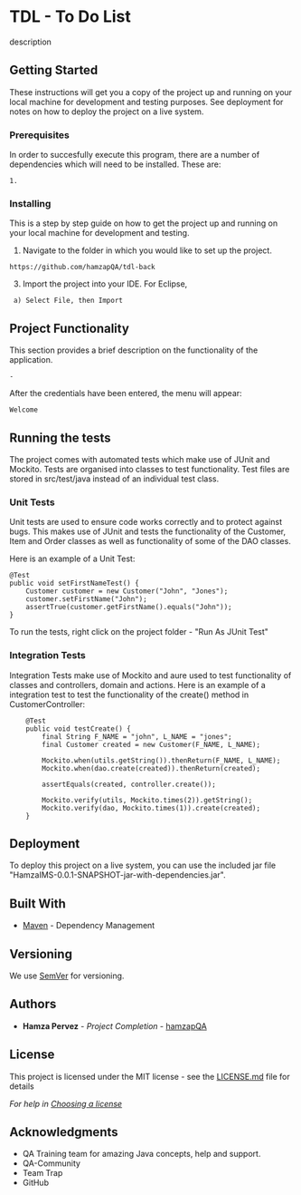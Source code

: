 # TDL - To Do List

description

## Getting Started

These instructions will get you a copy of the project up and running on your local machine for development and testing purposes. See deployment for notes on how to deploy the project on a live system.

### Prerequisites

In order to succesfully execute this program, there are a number of dependencies which will need to be installed. These are:

```
1. 
```

### Installing

This is a step by step guide on how to get the project up and running on your local machine for development and testing. 

1. Navigate to the folder in which you would like to set up the project.

```
https://github.com/hamzapQA/tdl-back
```

3. Import the project into your IDE. For Eclipse, 
```
 a) Select File, then Import
 ```
 ## Project Functionality
 
This section provides a brief description on the functionality of the application.

```
-
```
After the credentials have been entered, the menu will appear:

```
Welcome 
```
## Running the tests

The project comes with automated tests which make use of JUnit and Mockito. Tests are organised into classes to test functionality. Test files are stored in src/test/java instead of an individual test class.

### Unit Tests 

Unit tests are used to ensure code works correctly and to protect against bugs. This makes use of JUnit and tests the functionality of the  Customer, Item and Order classes as well as functionality of some of the DAO classes. 

Here is an example of a Unit Test:

	@Test
	public void setFirstNameTest() {
		Customer customer = new Customer("John", "Jones");
		customer.setFirstName("John");
		assertTrue(customer.getFirstName().equals("John"));
	}

To run the tests, right click on the project folder - "Run As JUnit Test"


### Integration Tests 
Integration Tests make use of Mockito and aure used to test functionality of classes and controllers, domain and actions. Here is an example of a integration test to test the functionality of the create() method in CustomerController:
```	
	@Test
	public void testCreate() {
		final String F_NAME = "john", L_NAME = "jones";
		final Customer created = new Customer(F_NAME, L_NAME);

		Mockito.when(utils.getString()).thenReturn(F_NAME, L_NAME);
		Mockito.when(dao.create(created)).thenReturn(created);

		assertEquals(created, controller.create());

		Mockito.verify(utils, Mockito.times(2)).getString();
		Mockito.verify(dao, Mockito.times(1)).create(created);
	}
```

## Deployment

To deploy this project on a live system, you can use the included jar file "HamzaIMS-0.0.1-SNAPSHOT-jar-with-dependencies.jar".

## Built With

* [Maven](https://maven.apache.org/) - Dependency Management

## Versioning

We use [SemVer](http://semver.org/) for versioning.

## Authors

* **Hamza Pervez** - *Project Completion* - [hamzapQA](https://github.com/hamzapQA)

## License

This project is licensed under the MIT license - see the [LICENSE.md](LICENSE.md) file for details 

*For help in [Choosing a license](https://choosealicense.com/)*

## Acknowledgments

* QA Training team for amazing Java concepts, help and support.
* QA-Community
* Team Trap
* GitHub
